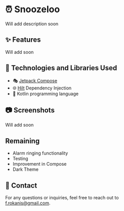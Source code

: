 # ⏰ Snoozeloo
Will add description soon

## ✨ Features
Will add soon

## 🚀 Technologies and Libraries Used

- 🎭 [Jetpack Compose](https://developer.android.com/jetpack/compose)
- 🌐 [Hilt](https://developer.android.com/training/dependency-injection/hilt-android) Dependency Injection
- 🚀 Kotlin programming language

## 📷 Screenshots
Will add soon

## Remaining

 - Alarm ringing functionality
 - Testing
 - Improvement in Compose
 - Dark Theme



## 📧 Contact

For any questions or inquiries, feel free to reach out to [f.rokanis@gmail.com](mailto:f.rokanis@gmail.com).
